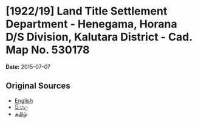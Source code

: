 # [1922/19] Land Title Settlement Department - Henegama, Horana D/S Division, Kalutara District - Cad. Map No. 530178

**Date:** 2015-07-07

## Original Sources

- [English](https://documents.gov.lk/view/extra-gazettes/2015/7/1922-19_E.pdf)
- [සිංහල](https://documents.gov.lk/view/extra-gazettes/2015/7/1922-19_S.pdf)
- [தமிழ்](https://documents.gov.lk/view/extra-gazettes/2015/7/1922-19_T.pdf)
